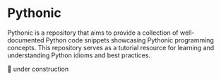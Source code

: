 # Pythonic

Pythonic is a repository that aims to provide a collection of well-documented Python code snippets showcasing Pythonic programming concepts. This repository serves as a tutorial resource for learning and understanding Python idioms and best practices.


:construction: under construction